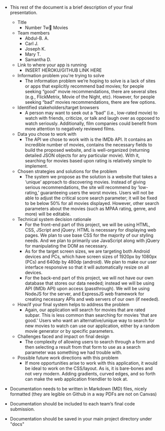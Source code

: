 - This rest of the document is a brief description of your final presentation.

  - Title
    - Number Tw💩 Movies
  - Team members
    - Abdul-B. A.
    - Carl J.
    - Joseph K.
    - Mary T.
    - Samantha D.
  - Link to where your app is running
    - INSERT HEROKU/GITHUB LINK HERE
  - Information problem you're trying to solve
    - The information problem we’re hoping to solve is a lack of sites or apps that explicitly recommend bad movies; for people seeking “good” movie recommendations, there are several sites (e.g., FlickMetrix, Movie of the Night, etc). However, for people seeking “bad” movies recommendations, there are few options.
  - Identified stakeholders/target browsers
    - A person may want to seek out a “bad” (i.e., low-rated movie) to watch with friends, criticize, or talk and laugh over as opposed to watch seriously. Additionally, film companies could benefit from more attention to negatively reviewed films.
  - Data you chose to work with
    - The API we chose to work with is the IMDb API. It contains an incredible number of movies, contains the necessary fields to build the proposed website, and is well-organized (returning detailed JSON objects for any particular movie). With it, searching for movies based upon rating is relatively simple to implement.
  - Chosen strategies and solutions for the problem
    - The system we propose as the solution is a website that takes a ‘unique’ approach to discovering movies. Instead of giving serious recommendations, the site will recommend by ‘low-rating,’ guaranteeing users the worst movies. Users will not be able to adjust the critical score search parameter; it will be fixed to be below 50% for all movies displayed. However, other search parameters about the movies (such as MPAA rating, genre, and more) will be editable.
  - Technical system decision rationale
    - For the front-end part of this project, we will be using HTML, CSS, JScript and jQuery. HTML is necessary for displaying web pages. We plan to use base CSS for the majority of our styling needs. And we plan to primarily use JavaScript along with jQuery for manipulating the DOM as necessary.
    - As for the target screen sizes, we are targeting both Android devices and PCs, which have screen sizes of 1920px by 1080px (PCs) and 640dp by 480dp (android). We plan to make our user interface responsive so that it will automatically resize on all devices.
    - For the back-end part of this project, we will not have our own database that stores our data needed; instead we will be using API (IMDb API) upon access (passthrough). We will be using NodeJS for the server, and ExpressJS web framework for creating necessary APIs and web servers of our own (if needed).
  - How/if your final system helps to address the problem
    - Again, our application will search for movies that are rated subpar. This is less common than searching for movies 'that are good.' Users who want an alternative/unique way to search for new movies to watch can use our application, either by a random movie generator or by specific parameters.
  - Challenges faced and impact on final design
    - The complexity of allowing users to search through a form and then selecting a result from that form to use as a search parameter was something we had trouble with. 
  - Possible future work directions with this problem
    - If more opportunities arise to work with this application, it would be ideal to work on the CSS/layout. As is, it is bare-bones and not very modern. Adding gradients, curved edges, and so forth can make the web application friendlier to look at.
- Documentation needs to be written in Markdown (MD) files, nicely formatted (they are legible on Github in a way PDFs are not on Canvas)
- Documentation should be included to each team’s final code submission.
- Documentation should be saved in your main project directory under "docs"